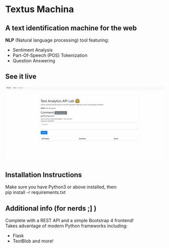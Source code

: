 # Textus Machina
## A text identification machine for the web
__NLP__ (Natural language processing) tool featuring:
- Sentiment Analysis
- Part-Of-Speech (POS) Tokenization 
- Question Answering
## See it live
![Web-based UI in use](http://github.com/robertegj/Textus-Machina/blob/master/screenshot.gif)
## Installation Instructions
Make sure you have Python3 or above installed, then:  
pip install -r requirements.txt  
## Additional info (for nerds ;] )
Complete with a REST API and a simple Bootstrap 4 frontend!  
Takes advantage of modern Python frameworks including:
- Flask
- TextBlob
and more!
